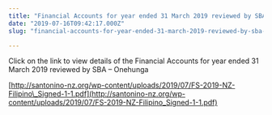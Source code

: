```yaml
---
title: "Financial Accounts for year ended 31 March 2019 reviewed by SBA – Onehunga"
date: "2019-07-16T09:42:17.000Z"
slug: "financial-accounts-for-year-ended-31-march-2019-reviewed-by-sba-onehunga"

---
```


Click on the link to view details of the Financial Accounts for year ended 31 March 2019 reviewed by SBA – Onehunga

[http://santonino-nz.org/wp-content/uploads/2019/07/FS-2019-NZ-Filipino\_Signed-1-1.pdf](http://santonino-nz.org/wp-content/uploads/2019/07/FS-2019-NZ-Filipino_Signed-1-1.pdf)